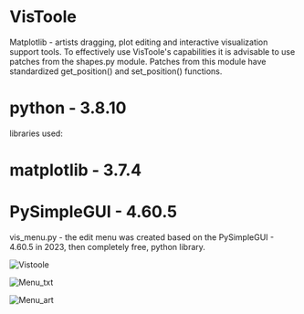 # VisToole
Matplotlib - artists dragging, plot editing and interactive visualization support tools.
To effectively use VisToole's capabilities it is advisable to use patches from the shapes.py module.
Patches from this module have standardized get_position() and set_position() functions.

#   python      - 3.8.10                            #
libraries used:
#   matplotlib  - 3.7.4                             #
#   PySimpleGUI - 4.60.5                            #

vis_menu.py - the edit menu was created based on the PySimpleGUI - 4.60.5 in 2023, 
then completely free, python library.

![Vistoole](https://github.com/user-attachments/assets/c6fdf89f-886f-4b1b-885d-fdbb6a548928)

![Menu_txt](https://github.com/user-attachments/assets/b9d9732d-34d8-4139-ac35-8bd24f52884c)

![Menu_art](https://github.com/user-attachments/assets/16c309ee-8032-4fbc-8337-fabb6d4a518e)

